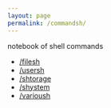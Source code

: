 ```yaml
---
layout: page
permalink: /commandsh/
---
```


notebook of shell commands<br>

- <a href="{{ '/filesh/' | prepend: site.baseurl | prepend: site.url }}">/filesh</a><br>
- <a href="{{ '/usersh/' | prepend: site.baseurl | prepend: site.url }}">/usersh</a><br>
- <a href="{{ '/shtorage/' | prepend: site.baseurl | prepend: site.url }}">/shtorage</a><br>
- <a href="{{ '/shystem/' | prepend: site.baseurl | prepend: site.url }}">/shystem</a><br>
- <a href="{{ '/varioush/' | prepend: site.baseurl | prepend: site.url }}">/varioush</a>
